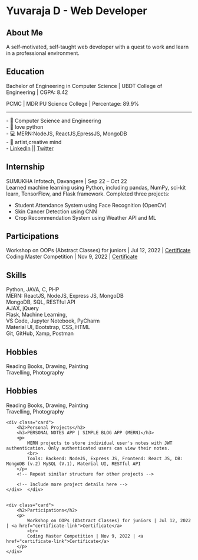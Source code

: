 <!DOCTYPE html>
<html>
<head>
   
  
</head>
<body>
    <div class="header">
        <h1>Yuvaraja D - Web Developer</h1>
    </div>
    <div class="container">
        <div class="card">
            <h2>About Me</h2>
            <p>
                A self-motivated, self-taught web developer with a quest to work and learn in a professional environment.
            </p>
        </div>
        <div class="card">
            <h2>Education</h2>
            <p>
                Bachelor of Engineering in Computer Science | UBDT College of Engineering | CGPA: 8.42
            </p>
            <p>
                PCMC | MDR PU Science College | Percentage: 89.9%
            </p>
        </div>
        <!-- Add more cards for Internship, Projects, Participations, Skills, Hobbies, etc. -->
    </div>
   <hr>
- 🌱 Computer Science and Engineering <br>
- 🐍 love python<br>
- 💻 MERN:NodeJS, ReactJS,EpressJS, MongoDB<br>
- 🎨 artist,creative mind<br>
- <a href="https://www.linkedin.com/in/yuvaraja-d/" >LinkedIn</a> || <a href="https://twitter.com/Yuvaraj_D_" > Twitter </a>


<div class="container">
    <div class="card">
        <h2>Internship</h2>
        <p>
            SUMUKHA Infotech, Davangere | Sep 22 – Oct 22
            <br>
            Learned machine learning using Python, including pandas, NumPy, sci-kit learn, TensorFlow, and Flask framework. Completed three projects:
        </p>
        <ul>
            <li>Student Attendance System using Face Recognition (OpenCV)</li>
            <li>Skin Cancer Detection using CNN</li>
            <li>Crop Recommendation System using Weather API and ML</li>
        </ul>
    </div>
     <div class="card">
        <h2>Participations</h2>
        <p>
            Workshop on OOPs (Abstract Classes) for juniors | Jul 12, 2022 | <a href="certificate-link">Certificate</a>
            <br>
            Coding Master Competition | Nov 9, 2022 | <a href="certificate-link">Certificate</a>
        </p>
    </div>
    <div class="card">
        <h2>Skills</h2>
        <p>
            Python, JAVA, C, PHP
            <br>
            MERN: ReactJS, NodeJS, Express JS, MongoDB
            <br>
            MongoDB, SQL, RESTful API
            <br>
            AJAX, jQuery
            <br>
            Flask, Machine Learning,
            <br>
            VS Code, Jupyter Notebook, PyCharm
            <br>
            Material UI, Bootstrap, CSS, HTML
            <br>
            Git, GitHub, Xamp, Postman
        </p>
    </div>
    <div class="card">
        <h2>Hobbies</h2>
        <p>
            Reading Books, Drawing, Painting
            <br>
            Travelling, Photography
        </p>
    </div>
 <div class="card">
        <h2>Hobbies</h2>
        <p>
            Reading Books, Drawing, Painting
            <br>
            Travelling, Photography
        </p>
    </div>

    

    <div class="card">
        <h2>Personal Projects</h2>
        <h3>PERSONAL NOTES APP | SIMPLE BLOG APP (MERN)</h3>
        <p>
            MERN projects to store individual user's notes with JWT authentication. Only authenticated users can view their notes.
            <br>
            Tools: Backend: NodeJS, Express JS, Frontend: React JS, DB: MongoDB (v.2) MySQL (V.1), Material UI, RESTful API
        </p>
        <!-- Repeat similar structure for other projects -->

        <!-- Include more project details here -->
    </div>  </div>

  
    <div class="card">
        <h2>Participations</h2>
        <p>
            Workshop on OOPs (Abstract Classes) for juniors | Jul 12, 2022 | <a href="certificate-link">Certificate</a>
            <br>
            Coding Master Competition | Nov 9, 2022 | <a href="certificate-link">Certificate</a>
        </p>
    </div>

   




</body>
</html>
